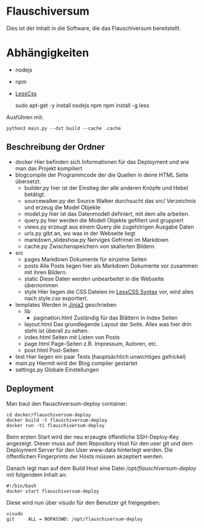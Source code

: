 # Flauschiversum
Dies ist der Inhalt in die Software, die das Flauschiversum bereitstellt.


# Abhängigkeiten
- nodejs
- npm
- [LessCss](http://lesscss.org/)


    sudo apt-get -y install nodejs npm
    npm install -g less

Ausführen mit:

    python3 main.py --dst build --cache .cache 

## Beschreibung der Ordner
- docker Hier befinden sich Informationen für das Deployment und wie man das Projekt kompiliert
- blogcompile der Programmcode der die Quellen in deine HTML Seite übersetzt.
    - builder.py hier ist der Einstieg der alle anderen Knöpfe und Hebel betätigt.
    - sourcewalker.py der Source Walker durchsucht das src/ Verzeichnis und erzeug die Model Objekte
    - model.py hier ist das Datenmodell definiert, mit dem alle arbeiten.
    - query.py hier werden die Modell Objekte gefiltert und gruppiert
    - views.py erzeugt aus einem Query die zugehörigen Ausgabe Daten
    - urls.py gibt an, wo was in der Webseite liegt
    - markdown_slideshow.py Nerviges Gefrimel im Markdown 
    - cache.py Zwischenspeichern von skalierten Bildern
- src
    - pages Markdown Dokumente für einzelne Seiten
    - posts Alle Posts liegen hier als Markdown Dokumente vor zusammen mit ihren Bildern.
    - static Diese Daten werden unbearbeitet in die Webseite übernommen
    - style Hier liegen die CSS Dateien im [LessCSS Syntax](http://lesscss.org/) vor, wird alles nach style.css exportiert.
- templates Werden in [Jinja2](https://jinja.palletsprojects.com/en/2.10.x/) geschrieben
    - lib
        - pagination.html Zuständig für das Blättern in Index Seiten
    - layout.html Das grundlegende Layout der Seite. Alles was hier drin steht ist überall zu sehen.
    - index.html Seiten mit Listen von Posts
    - page.html Page-Seiten z.B. Impressum, Autoren, etc.
    - post.html Post-Seiten
- test Hier liegen ein paar Tests (hauptsächlich unwichtiges gefrickel)
- main.py Hiermit wird der Blog compiler gestartet
- settings.py Globale Einstellungen
    
## Deployment
Man baut den flauschiversum-deploy container:

    cd docker/flauschiversum-deploy
    docker build -t flauschiversum-deploy
    docker run -ti flauschiversum-deploy
    
Beim ersten Start wird der neu erzeugte öffentliche SSH-Deploy-Key angezeigt.
Dieser muss auf dem Repository Host für den user git und dem Deployment Server für den User www-data hinterlegt werden.
Die öffentlichen Fingerprints der Hosts müssen akzeptiert werden.

Danach legt man auf dem Build Host eine Datei _/opt/flauschiversum-deploy_ mit folgendem Inhalt an:

    #!/bin/bash
    docker start flauschiversum-deploy

Diese wird nun über visudo für den Benutzer git freigegeben:

    visudo
    git     ALL = NOPASSWD: /opt/flauschiversum-deploy